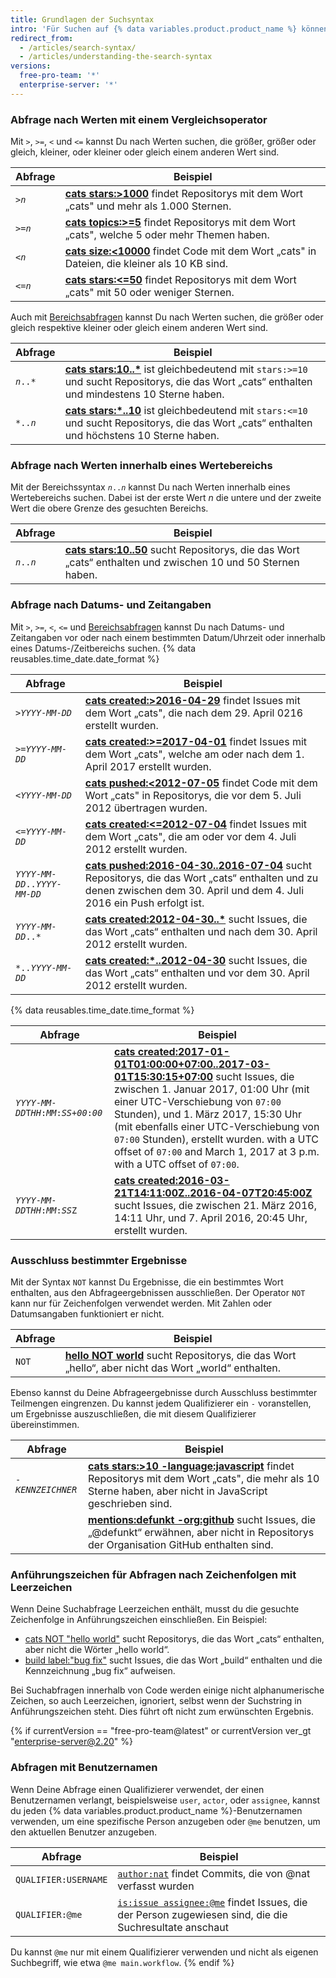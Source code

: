 ```yaml
---
title: Grundlagen der Suchsyntax
intro: 'Für Suchen auf {% data variables.product.product_name %} können Sie Abfragen erstellen, die nach bestimmten alphanumerischen Zeichenfolgen suchen.'
redirect_from:
  - /articles/search-syntax/
  - /articles/understanding-the-search-syntax
versions:
  free-pro-team: '*'
  enterprise-server: '*'
---
```


### Abfrage nach Werten mit einem Vergleichsoperator

Mit `>`, `>=`, `<` und `<=` kannst Du nach Werten suchen, die größer, größer oder gleich, kleiner, oder kleiner oder gleich einem anderen Wert sind.

| Abfrage                   | Beispiel                                                                                                                                                                           |
| ------------------------- | ---------------------------------------------------------------------------------------------------------------------------------------------------------------------------------- |
| <code>><em>n</em></code> | **[cats stars:>1000](https://github.com/search?utf8=%E2%9C%93&q=cats+stars%3A%3E1000&type=Repositories)** findet Repositorys mit dem Wort „cats" und mehr als 1.000 Sternen.       |
| <code>>=<em>n</em></code> | **[cats topics:>=5](https://github.com/search?utf8=%E2%9C%93&q=cats+topics%3A%3E%3D5&type=Repositories)** findet Repositorys mit dem Wort „cats", welche 5 oder mehr Themen haben. |
| <code><<em>n</em></code> | **[cats size:<10000](https://github.com/search?utf8=%E2%9C%93&q=cats+size%3A%3C10000&type=Code)** findet Code mit dem Wort „cats" in Dateien, die kleiner als 10 KB sind.          |
| <code><=<em>n</em></code> | **[cats stars:<=50](https://github.com/search?utf8=%E2%9C%93&q=cats+stars%3A%3C%3D50&type=Repositories)** findet Repositorys mit dem Wort „cats" mit 50 oder weniger Sternen.      |

Auch mit [Bereichsabfragen](#query-for-values-between-a-range) kannst Du nach Werten suchen, die größer oder gleich respektive kleiner oder gleich einem anderen Wert sind.

| Abfrage                   | Beispiel                                                                                                                                                                                                                                  |
| ------------------------- | ----------------------------------------------------------------------------------------------------------------------------------------------------------------------------------------------------------------------------------------- |
| <code><em>n</em>..*</code> | **[cats stars:10..*](https://github.com/search?utf8=%E2%9C%93&q=cats+stars%3A10..*&type=Repositories)** ist gleichbedeutend mit `stars:>=10` und sucht Repositorys, die das Wort „cats“ enthalten und mindestens 10 Sterne haben.      |
| <code>*..<em>n</em></code> | **[cats stars:*..10](https://github.com/search?utf8=%E2%9C%93&q=cats+stars%3A%22*..10%22&type=Repositories)** ist gleichbedeutend mit `stars:<=10` und sucht Repositorys, die das Wort „cats“ enthalten und höchstens 10 Sterne haben. |

### Abfrage nach Werten innerhalb eines Wertebereichs

Mit der Bereichssyntax <code><em>n</em>..<em>n</em></code> kannst Du nach Werten innerhalb eines Wertebereichs suchen. Dabei ist der erste Wert _n_ die untere und der zweite Wert die obere Grenze des gesuchten Bereichs.

| Abfrage                   | Beispiel                                                                                                                                                                                         |
| ------------------------- | ------------------------------------------------------------------------------------------------------------------------------------------------------------------------------------------------ |
| <code><em>n</em>..<em>n</em></code> | **[cats stars:10..50](https://github.com/search?utf8=%E2%9C%93&q=cats+stars%3A10..50&type=Repositories)** sucht Repositorys, die das Wort „cats“ enthalten und zwischen 10 und 50 Sternen haben. |

### Abfrage nach Datums- und Zeitangaben

Mit `>`, `>=`, `<`, `<=` und [Bereichsabfragen](#query-for-values-between-a-range) kannst Du nach Datums- und Zeitangaben vor oder nach einem bestimmten Datum/Uhrzeit oder innerhalb eines Datums-/Zeitbereichs suchen. {% data reusables.time_date.date_format %}

| Abfrage                    | Beispiel                                                                                                                                                                                                                                                                    |
| -------------------------- | --------------------------------------------------------------------------------------------------------------------------------------------------------------------------------------------------------------------------------------------------------------------------- |
| <code>><em>YYYY</em>-<em>MM</em>-<em>DD</em></code>  | **[cats created:>2016-04-29](https://github.com/search?utf8=%E2%9C%93&q=cats+created%3A%3E2016-04-29&type=Issues)** findet Issues mit dem Wort „cats", die nach dem 29. April 0216 erstellt wurden.                                                                         |
| <code>>=<em>YYYY</em>-<em>MM</em>-<em>DD</em></code>  | **[cats created:>=2017-04-01](https://github.com/search?utf8=%E2%9C%93&q=cats+created%3A%3E%3D2017-04-01&type=Issues)** findet Issues mit dem Wort „cats", welche am oder nach dem 1. April 2017 erstellt wurden.                                                           |
| <code><<em>YYYY</em>-<em>MM</em>-<em>DD</em></code> | **[cats pushed:<2012-07-05](https://github.com/search?q=cats+pushed%3A%3C2012-07-05&type=Code&utf8=%E2%9C%93)** findet Code mit dem Wort „cats" in Repositorys, die vor dem 5. Juli 2012 übertragen wurden.                                                                 |
| <code><=<em>YYYY</em>-<em>MM</em>-<em>DD</em></code> | **[cats created:<=2012-07-04](https://github.com/search?utf8=%E2%9C%93&q=cats+created%3A%3C%3D2012-07-04&type=Issues)** findet Issues mit dem Wort „cats", die am oder vor dem 4. Juli 2012 erstellt wurden.                                                                |
| <code><em>YYYY</em>-<em>MM</em>-<em>DD</em>..<em>YYYY</em>-<em>MM</em>-<em>DD</em></code> | **[cats pushed:2016-04-30..2016-07-04](https://github.com/search?utf8=%E2%9C%93&q=cats+pushed%3A2016-04-30..2016-07-04&type=Repositories)** sucht Repositorys, die das Wort „cats“ enthalten und zu denen zwischen dem 30. April und dem 4. Juli 2016 ein Push erfolgt ist. |
| <code><em>YYYY</em>-<em>MM</em>-<em>DD</em>..*</code> | **[cats created:2012-04-30..*](https://github.com/search?utf8=%E2%9C%93&q=cats+created%3A2012-04-30..*&type=Issues)** sucht Issues, die das Wort „cats“ enthalten und nach dem 30. April 2012 erstellt wurden.                                                              |
| <code>*..<em>YYYY</em>-<em>MM</em>-<em>DD</em></code> | **[cats created:*..2012-04-30](https://github.com/search?utf8=%E2%9C%93&q=cats+created%3A*..2012-07-04&type=Issues)** sucht Issues, die das Wort „cats“ enthalten und vor dem 30. April 2012 erstellt wurden.                                                               |

{% data reusables.time_date.time_format %}

| Abfrage                    | Beispiel                                                                                                                                                                                                                                                                                                                                                                                                                                                                                                                   |
| -------------------------- | -------------------------------------------------------------------------------------------------------------------------------------------------------------------------------------------------------------------------------------------------------------------------------------------------------------------------------------------------------------------------------------------------------------------------------------------------------------------------------------------------------------------------- |
| <code><em>YYYY</em>-<em>MM</em>-<em>DD</em>T<em>HH</em>:<em>MM</em>:<em>SS</em>+<em>00</em>:<em>00</em></code> | **[cats created:2017-01-01T01:00:00+07:00..2017-03-01T15:30:15+07:00](https://github.com/search?utf8=%E2%9C%93&q=cats+created%3A2017-01-01T01%3A00%3A00%2B07%3A00..2017-03-01T15%3A30%3A15%2B07%3A00&type=Issues)** sucht Issues, die zwischen 1. Januar 2017, 01:00 Uhr (mit einer UTC-Verschiebung von `07:00` Stunden), und 1. März 2017, 15:30 Uhr (mit ebenfalls einer UTC-Verschiebung von `07:00` Stunden), erstellt wurden. with a UTC offset of `07:00` and March 1, 2017 at 3 p.m. with a UTC offset of `07:00`. |
| <code><em>YYYY</em>-<em>MM</em>-<em>DD</em>T<em>HH</em>:<em>MM</em>:<em>SS</em>Z</code> | **[cats created:2016-03-21T14:11:00Z..2016-04-07T20:45:00Z](https://github.com/search?utf8=%E2%9C%93&q=cats+created%3A2016-03-21T14%3A11%3A00Z..2016-04-07T20%3A45%3A00Z&type=Issues)** sucht Issues, die zwischen 21. März 2016, 14:11 Uhr, und 7. April 2016, 20:45 Uhr, erstellt wurden.                                                                                                                                                                                                                                |

### Ausschluss bestimmter Ergebnisse

Mit der Syntax `NOT` kannst Du Ergebnisse, die ein bestimmtes Wort enthalten, aus den Abfrageergebnissen ausschließen. Der Operator `NOT` kann nur für Zeichenfolgen verwendet werden. Mit Zahlen oder Datumsangaben funktioniert er nicht.

| Abfrage | Beispiel                                                                                                                                                             |
| ------- | -------------------------------------------------------------------------------------------------------------------------------------------------------------------- |
| `NOT`   | **[hello NOT world](https://github.com/search?q=hello+NOT+world&type=Repositories)** sucht Repositorys, die das Wort „hello“, aber nicht das Wort „world“ enthalten. |

Ebenso kannst du Deine Abfrageergebnisse durch Ausschluss bestimmter Teilmengen eingrenzen. Du kannst jedem Qualifizierer ein `-` voranstellen, um Ergebnisse auszuschließen, die mit diesem Qualifizierer übereinstimmen.

| Abfrage                    | Beispiel                                                                                                                                                                                                                                          |
| -------------------------- | ------------------------------------------------------------------------------------------------------------------------------------------------------------------------------------------------------------------------------------------------- |
| <code>-<em>KENNZEICHNER</em></code> | **[cats stars:>10 -language:javascript](https://github.com/search?q=cats+stars%3A>10+-language%3Ajavascript&type=Repositories)** findet Repositorys mit dem Wort „cats", die mehr als 10 Sterne haben, aber nicht in JavaScript geschrieben sind. |
|                            | **[mentions:defunkt -org:github](https://github.com/search?utf8=%E2%9C%93&q=mentions%3Adefunkt+-org%3Agithub&type=Issues)** sucht Issues, die „@defunkt“ erwähnen, aber nicht in Repositorys der Organisation GitHub enthalten sind.              |

### Anführungszeichen für Abfragen nach Zeichenfolgen mit Leerzeichen

Wenn Deine Suchabfrage Leerzeichen enthält, musst du die gesuchte Zeichenfolge in Anführungszeichen einschließen. Ein Beispiel:

* [cats NOT "hello world"](https://github.com/search?utf8=✓&q=cats+NOT+"hello+world"&type=Repositories) sucht Repositorys, die das Wort „cats“ enthalten, aber nicht die Wörter „hello world“.
* [build label:"bug fix"](https://github.com/search?utf8=%E2%9C%93&q=build+label%3A%22bug+fix%22&type=Issues) sucht Issues, die das Wort „build“ enthalten und die Kennzeichnung „bug fix“ aufweisen.

Bei Suchabfragen innerhalb von Code werden einige nicht alphanumerische Zeichen, so auch Leerzeichen, ignoriert, selbst wenn der Suchstring in Anführungszeichen steht. Dies führt oft nicht zum erwünschten Ergebnis.

{% if currentVersion == "free-pro-team@latest" or currentVersion ver_gt "enterprise-server@2.20" %}
### Abfragen mit Benutzernamen

Wenn Deine Abfrage einen Qualifizierer verwendet, der einen Benutzernamen verlangt, beispielsweise `user`, `actor`, oder `assignee`, kannst du jeden {% data variables.product.product_name %}-Benutzernamen verwenden, um eine spezifische Person anzugeben oder `@me` benutzen, um den aktuellen Benutzer anzugeben.

| Abfrage              | Beispiel                                                                                                                                                                     |
| -------------------- | ---------------------------------------------------------------------------------------------------------------------------------------------------------------------------- |
| `QUALIFIER:USERNAME` | [`author:nat`](https://github.com/search?q=author%3Anat&type=Commits) findet Commits, die von @nat verfasst wurden                                                           |
| `QUALIFIER:@me`      | [`is:issue assignee:@me`](https://github.com/search?q=is%3Aissue+assignee%3A%40me&type=Issues) findet Issues, die der Person zugewiesen sind, die die Suchresultate anschaut |

Du kannst `@me` nur mit einem Qualifizierer verwenden und nicht als eigenen Suchbegriff, wie etwa `@me main.workflow`.
{% endif %}
